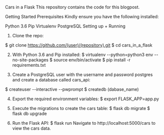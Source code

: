 Cars in a Flask
This repository contains the code for this blogpost.

Getting Started
Prerequisites
Kindly ensure you have the following installed:

Python 3.6
Pip
Virtualenv
PostgreSQL
Setting up + Running
1. Clone the repo:

$ git clone https://github.com/(user)/(repository).git
$ cd cars_in_a_flask

2. With Python 3.6 and Pip installed:
$ virtualenv --python=python3 env --no-site-packages
$ source env/bin/activate
$ pip install -r requirements.txt

3. Create a PostgreSQL user with the username and password postgres and create a database called cars_api:

$ createuser --interactive --pwprompt
$ createdb (dabase_name)

4. Export the required environment variables:
$ export FLASK_APP=app.py

5. Execute the migrations to create the cars table:
$ flask db migrate
$ flask db upgrade

6. Run the Flask API:
$ flask run
Navigate to http://localhost:5000/cars to view the cars data.